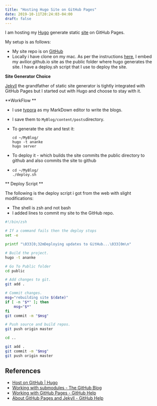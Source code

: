 ```yaml
---
title: "Hosting Hugo Site on GitHub Pages"
date: 2019-10-11T20:24:03-04:00
draft: false
---
```


I am hosting my [Hugo](https://github.com/gohugoio) generate static [site](https://avilior.github.io/) on GitHub Pages.

My setup is as follows:

* My site repo is on [GitHub](https://github.com/avilior/myblog)
* Locally i have clone on my mac. As per the instructions [here]((https://gohugo.io/hosting-and-deployment/hosting-on-github/)), I embed my avilior.github.io site as the public folder where hugo generates the site.  I have a deploy.sh script that I use to deploy the site.

**Site Generator Choice**

[Jekyll](ttps://jekyllrb.com) the grandfather of static site generator is tightly integrated with GitHub Pages but I started out with Hugo and choose to stay with it.

**WorkFlow **

* I use [typora](https://typora.io) as my MarkDown editor to write the blogs.

* I save them to `MyBlog/content/posts`directory.

* To generate the site and test it:

  ```
  cd ~/MyBlog/
  hugo -t ananke
  hugo server
  ```

* To deploy it - which builds the site commits the public directory to github and also commits the site to github

* ```
  cd ~/MyBlog/
  ./deploy.sh
  ```

  

** Deploy Script **

The following is the deploy script i got from the web with slight modifications:

* The shell is zsh and not bash
* I added lines to commit my site to the GitHub repo.

```bash
#!/bin/zsh

# If a command fails then the deploy stops
set -e

printf "\033[0;32mDeploying updates to GitHub...\033[0m\n"

# Build the project.
hugo -t ananke

# Go To Public folder
cd public

# Add changes to git.
git add .

# Commit changes.
msg="rebuilding site $(date)"
if [ -n "$*" ]; then
	msg="$*"
fi
git commit -m "$msg"

# Push source and build repos.
git push origin master

cd ..

git add .
git commit -m "$msg"
git push origin master

```



## References

- [Host on GitHub | Hugo](https://gohugo.io/hosting-and-deployment/hosting-on-github/)
- [Working with submodules - The GitHub Blog](https://github.blog/2016-02-01-working-with-submodules/)
- [Working with GitHub Pages - GitHub Help](https://help.github.com/en/categories/working-with-github-pages)
- [About GitHub Pages and Jekyll - GitHub Help](https://help.github.com/en/articles/about-github-pages-and-jekyll)

>